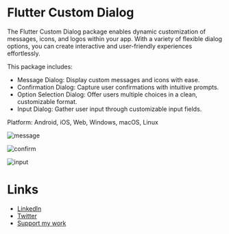 # Flutter Custom Dialog

The Flutter Custom Dialog package enables dynamic customization of messages, icons, and logos within your app. With a variety of flexible dialog options, you can create interactive and user-friendly experiences effortlessly. 

This package includes:

- Message Dialog: Display custom messages and icons with ease.
- Confirmation Dialog: Capture user confirmations with intuitive prompts.
- Option Selection Dialog: Offer users multiple choices in a clean, customizable format.
- Input Dialog: Gather user input through customizable input fields.

Platform: Android, iOS, Web, Windows, macOS, Linux

![message](https://github.com/user-attachments/assets/be68619c-e5cd-4866-98b2-fd57d4be73ae)

![confirm](https://github.com/user-attachments/assets/cc71a0b7-15f1-4e37-8f2a-cf5a9c519646)

![input](https://github.com/user-attachments/assets/506cb033-633a-4e34-b410-ac8f6d51da60)

# Links
- [LinkedIn](https://www.linkedin.com/in/sangvaleap-v/)
- [Twitter](https://twitter.com/sangvaleap)
- [Support my work](https://www.patreon.com/sangvaleap)

